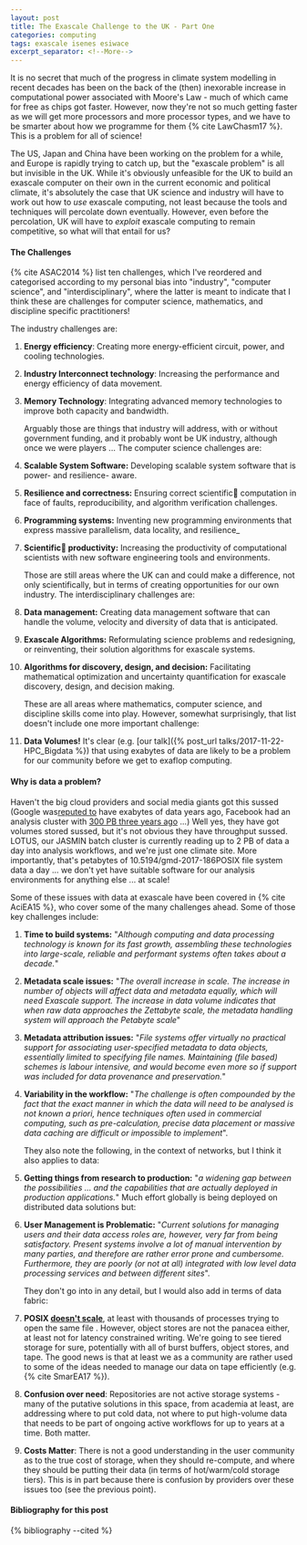 ```yaml
---
layout: post
title: The Exascale Challenge to the UK - Part One
categories: computing
tags: exascale isenes esiwace
excerpt_separator: <!--More-->
---
```


It is no secret that much of the progress in climate system modelling in recent decades has been on the back of the (then) inexorable increase in computational power associated with Moore's Law - much of which came for free as chips got faster. However, now they're not so much getting faster as we will get more processors and more processor types, and we have to be smarter about how we programme for them {% cite LawChasm17 %}. This is a problem for all of science!

The US, Japan and China have been working on the problem for a while, and Europe is rapidly trying to catch up, but the "exascale problem" is all but invisible in the UK. While it's obviously unfeasible for the UK to build an exascale computer on their own in the current economic and political climate, it's absolutely the case that UK science and industry will have to work out how to *use* exascale computing, not least because the tools and techniques will percolate down eventually. However, even before the percolation, UK will have to _exploit_ exascale computing to remain competitive, so what will that entail for us?

<!--More-->

#### The Challenges

{% cite ASAC2014 %} list ten challenges, which I've reordered and categorised according to my personal bias into "industry", "computer science", and "interdisciplinary", where the latter is meant to indicate that I think these are challenges for computer science, mathematics, and discipline specific practitioners!

The industry challenges are:
1. **Energy efficiency**: Creating more energy-efficient circuit, power, and cooling technologies.
1. **Industry Interconnect technology**: Increasing the performance and energy efficiency of data movement.
1. **Memory Technology**: Integrating advanced memory technologies to improve both capacity
and bandwidth.

   Arguably those are things that industry will address, with or without government funding, and it probably wont be UK industry, although once we were players ... The computer science challenges are:
1. **Scalable System Software:** Developing scalable system software that is power- and resilience- aware.
1. **Resilience and correctness:** Ensuring correct scientific computation in face of faults, reproducibility, and algorithm verification challenges.
1. **Programming systems:** Inventing new programming environments that express massive parallelism, data locality, and resilience_
2. **Scientific productivity:** Increasing the productivity of computational scientists with new software engineering tools and environments.

   Those are still areas where the UK can and could make a difference, not only scientifically, but in terms of creating opportunities for our own industry. The interdisciplinary challenges are:
1. **Data management:** Creating data management software that can handle the volume, velocity and diversity of data that is anticipated.
1. **Exascale Algorithms:** Reformulating science problems and redesigning, or reinventing, their solution algorithms for exascale systems.
1. **Algorithms for discovery, design, and decision:** Facilitating mathematical optimization and uncertainty quantification for exascale discovery, design, and decision making.

   These are all areas where mathematics, computer science, and discipline skills come into play. However, somewhat surprisingly, that list doesn't include one more important challenge:
1. **Data Volumes!** It's clear (e.g. [our talk]({% post_url talks/2017-11-22-HPC_Bigdata %}) that using exabytes of data are likely to be a problem for our community before we get to exaflop computing.

#### Why is data a problem?

Haven't the big cloud providers and social media giants got this sussed (Google was[reputed to](https://what-if.xkcd.com/63/) have exabytes of data years ago, Facebook had an analysis cluster with [300 PB three years ago](https://code.facebook.com/posts/229861827208629/scaling-the-facebook-data-warehouse-to-300-pb/) ...)  Well yes, they have got volumes stored sussed, but it's not obvious they have throughput sussed. LOTUS, our JASMIN batch cluster is currently reading up to 2 PB of data a day into analysis workflows, and we're just one climate site. More importantly, that's petabytes of 10.5194/gmd-2017-186POSIX file system data a day ... we don't yet have suitable software for our analysis environments for anything else ... at scale!

Some of these issues with data at exascale have been covered in
{% cite AciEA15 %}, who cover some of the many challenges ahead. Some of those key challenges include:

1. **Time to build systems:** "_Although computing and data processing technology is known for its fast growth, assembling these technologies into large-scale, reliable and performant systems often takes about a decade._"
1. **Metadata scale issues:** "_The overall increase in scale. The increase in number of objects will affect data and metadata equally, which will need Exascale support. The increase in data volume indicates that when raw data approaches the Zettabyte scale, the metadata handling system will approach the Petabyte scale_"
1. **Metadata attribution issues:** "_File systems offer virtually no practical support for associating user-specified metadata to data objects, essentially limited to specifying file names. Maintaining (file based) schemes is labour intensive, and would become even more so if support was included for data provenance and preservation._"
1. **Variability in the workflow:** "_The challenge is often compounded by the fact that the exact manner in which the data will need to be analysed is not known a priori, hence techniques often used in commercial computing, such as pre-calculation, precise data placement or massive data caching are difficult or impossible to implement_".

   They also note the following, in the context of networks, but I think it also applies to data:
1. **Getting things from research to production:** "_a widening gap between the possibilities ... and the capabilities that are actually deployed in production applications._"
 Much effort globally is being deployed on distributed data solutions but:
1. **User Management is Problematic:** "_Current solutions for managing users and their data access roles are, however, very far from being satisfactory. Present systems involve a lot of manual intervention by many parties, and therefore are rather error prone and cumbersome. Furthermore, they are poorly (or not at all) integrated with low level data processing services and between different sites_".

   They don't go into in any detail, but I would also add in terms of data fabric:
1. **POSIX [doesn't scale](https://www.nextplatform.com/2017/09/11/whats-bad-posix-io/)**, at least with thousands of processes trying to open the same file . However, object stores are not the panacea either, at least not for latency constrained writing. We're going to see tiered storage for sure, potentially with all of burst buffers, object stores, and tape. The good news is that at least we as a community are rather used to some of the ideas needed to manage our data on tape efficiently (e.g. {% cite SmarEA17 %}).
2. **Confusion over need**: Repositories are not active storage systems - many of the putative solutions in this space, from academia at least, are addressing where to put cold data, not where to put high-volume data that needs to be part of ongoing active workflows for up to years at a time. Both matter.
3. **Costs Matter**: There is not a good understanding in the user community as to the true cost of storage, when they should re-compute, and where they should be putting their data (in terms of hot/warm/cold storage tiers).  This is in part because there is confusion by providers over these issues too (see the previous point).

#### Bibliography for this post

{% bibliography --cited %}
